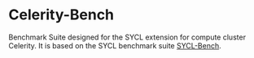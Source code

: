 # Celerity-Bench
Benchmark Suite designed for the SYCL extension for compute cluster Celerity. It is based on the SYCL benchmark suite [SYCL-Bench](https://github.com/bcosenza/sycl-bench).

